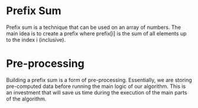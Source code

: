 # Prefix Sum  
Prefix sum is a technique that can be used on an array of numbers. The main idea is to create a prefix where prefix[i] is the sum of all elements up to the index i (inclusive). 

# Pre-processing 
Building a prefix sum is a form of pre-processing. Essentially, we are storing pre-computed data before running the main logic of our algorithm. This is an investment that will save us time during the execution of the main parts of the algorithm. 

